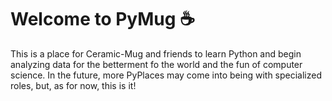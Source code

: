 # Welcome to PyMug :coffee:
This is a place for Ceramic-Mug and friends to learn Python and begin analyzing data for the betterment fo the world and the fun of computer science. In the future, more PyPlaces may come into being with specialized roles, but, as for now, this is it!
